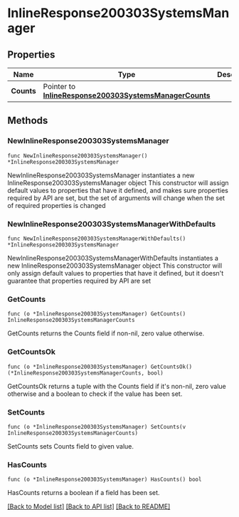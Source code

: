 # InlineResponse200303SystemsManager

## Properties

Name | Type | Description | Notes
------------ | ------------- | ------------- | -------------
**Counts** | Pointer to [**InlineResponse200303SystemsManagerCounts**](InlineResponse200303SystemsManagerCounts.md) |  | [optional] 

## Methods

### NewInlineResponse200303SystemsManager

`func NewInlineResponse200303SystemsManager() *InlineResponse200303SystemsManager`

NewInlineResponse200303SystemsManager instantiates a new InlineResponse200303SystemsManager object
This constructor will assign default values to properties that have it defined,
and makes sure properties required by API are set, but the set of arguments
will change when the set of required properties is changed

### NewInlineResponse200303SystemsManagerWithDefaults

`func NewInlineResponse200303SystemsManagerWithDefaults() *InlineResponse200303SystemsManager`

NewInlineResponse200303SystemsManagerWithDefaults instantiates a new InlineResponse200303SystemsManager object
This constructor will only assign default values to properties that have it defined,
but it doesn't guarantee that properties required by API are set

### GetCounts

`func (o *InlineResponse200303SystemsManager) GetCounts() InlineResponse200303SystemsManagerCounts`

GetCounts returns the Counts field if non-nil, zero value otherwise.

### GetCountsOk

`func (o *InlineResponse200303SystemsManager) GetCountsOk() (*InlineResponse200303SystemsManagerCounts, bool)`

GetCountsOk returns a tuple with the Counts field if it's non-nil, zero value otherwise
and a boolean to check if the value has been set.

### SetCounts

`func (o *InlineResponse200303SystemsManager) SetCounts(v InlineResponse200303SystemsManagerCounts)`

SetCounts sets Counts field to given value.

### HasCounts

`func (o *InlineResponse200303SystemsManager) HasCounts() bool`

HasCounts returns a boolean if a field has been set.


[[Back to Model list]](../README.md#documentation-for-models) [[Back to API list]](../README.md#documentation-for-api-endpoints) [[Back to README]](../README.md)


